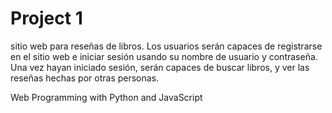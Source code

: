 # Project 1

sitio web para reseñas de libros. Los usuarios serán capaces de registrarse en el sitio web e iniciar sesión usando su nombre de usuario y contraseña. Una vez hayan iniciado sesión, serán capaces de buscar libros, y ver las reseñas hechas por otras personas.

Web Programming with Python and JavaScript
